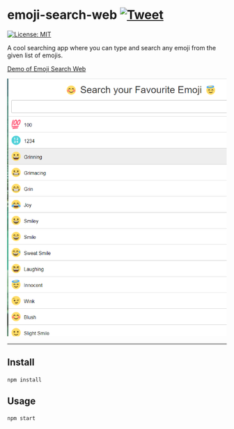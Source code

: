 #  emoji-search-web [![Tweet](https://img.shields.io/twitter/url/http/shields.io.svg?style=social)](https://twitter.com/intent/tweet?text=See%20this%20react%20example&url=https://github.com/Keertijanm/emoji-search-web/&hashtags=react,context-api,developers)

[![License: MIT](https://img.shields.io/badge/License-MIT-yellow.svg)](https://opensource.org/licenses/MIT)

A cool searching app where you can type and search any emoji from the given list of emojis.

[Demo of Emoji Search Web](https://github.com/Keertijanm/emoji-search-web)

![](https://github.com/Keertijanm/emoji-search-web/blob/main/emojisearch.PNG)

---


Install
---

`npm install`



Usage
---

`npm start`
